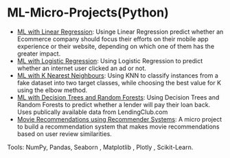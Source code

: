 # ML-Micro-Projects(__Python__)
- [ML with Linear Regression](https://github.com/episkey24/ML-Micro-Projects/blob/main/Machine%20Learning%20with%20Linear%20Regression.ipynb): Usinge Linear Regression predict whether an Ecommerce company should focus their efforts on their mobile app experience or their website, depending on which one of them has the greater impact.
- [ML with Logistic Regression](https://github.com/episkey24/ML-Micro-Projects/blob/main/Machine%20Learning%20with%20Logistic%20Regression%20.ipynb): Using Logistic Regression to predict whether an internet user clicked an ad or not.
- [ML with K Nearest Neighbours](https://github.com/episkey24/ML-Micro-Projects/blob/main/ML%20with%20K%20Nearest%20Neighbors.ipynb): Using KNN to classify instances from a fake dataset into two target classes, while choosing the best value for K using the elbow method.
- [ML with Decision Trees and Random Forests](): Using Decision Trees and Random Forests to predict whether a lender will pay their loan back. Uses publically available data from LendingClub.com
- [Movie Recommendations using Recommender Systems](): A micro project to build a recommendation system that makes movie recommendations based on user review similarities.


Tools: NumPy, Pandas, Seaborn , Matplotlib , Plotly , Scikit-Learn.
